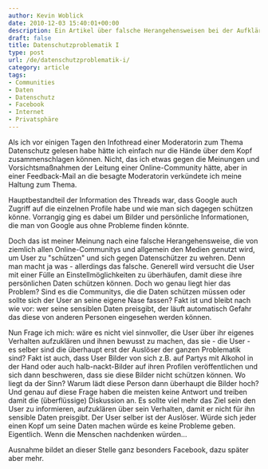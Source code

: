 ```yaml
---
author: Kevin Woblick
date: 2010-12-03 15:40:01+00:00
description: Ein Artikel über falsche Herangehensweisen bei der Aufklärung von Nutzern über Datenschutz und Datensicherheit.
draft: false
title: Datenschutzproblematik I
type: post
url: /de/datenschutzproblematik-i/
category: article
tags:
- Communities
- Daten
- Datenschutz
- Facebook
- Internet
- Privatsphäre
---
```


Als ich vor einigen Tagen den Infothread einer Moderatorin zum Thema Datenschutz gelesen habe hätte ich einfach nur die Hände über dem Kopf zusammenschlagen können. Nicht, das ich etwas gegen die Meinungen und Vorsichtsmaßnahmen der Leitung einer Online-Community hätte, aber in einer Feedback-Mail an die besagte Moderatorin verkündete ich meine Haltung zum Thema.

Hauptbestandteil der Information des Threads war, dass Google auch Zugriff auf die einzelnen Profile habe und wie man sich dagegen schützen könne. Vorrangig ging es dabei um Bilder und persönliche Informationen, die man von Google aus ohne Probleme finden könnte.

Doch das ist meiner Meinung nach eine falsche Herangehensweise, die von ziemlich allen Online-Communitys und allgemein den Medien genutzt wird, um User zu "schützen" und sich gegen Datenschützer zu wehren. Denn man macht ja was - allerdings das falsche. Generell wird versucht die User mit einer Fülle an Einstellmöglichkeiten zu überhäufen, damit diese ihre persönlichen Daten schützen können. Doch wo genau liegt hier das Problem? Sind es die Communitys, die die Daten schützen müssen oder sollte sich der User an seine eigene Nase fassen? Fakt ist und bleibt nach wie vor: wer seine sensiblen Daten preisgibt, der läuft automatisch Gefahr das diese von anderen Personen eingesehen werden können.

Nun Frage ich mich: wäre es nicht viel sinnvoller, die User über ihr eigenes Verhalten aufzuklären und ihnen bewusst zu machen, das sie - die User - es selber sind die überhaupt erst der Auslöser der ganzen Problematik sind? Fakt ist auch, dass User Bilder von sich z.B. auf Partys mit Alkohol in der Hand oder auch halb-nackt-Bilder auf ihren Profilen veröffentlichen und sich dann beschweren, dass sie diese Bilder nicht schützen können. Wo liegt da der Sinn? Warum lädt diese Person dann überhaupt die Bilder hoch? Und genau auf diese Frage haben die meisten keine Antwort und treiben damit die (überflüssige) Diskussion an.
Es sollte viel mehr das Ziel sein den User zu informieren, aufzuklären über sein Verhalten, damit er nicht für ihn sensible Daten preisgibt. Der User selber ist der Auslöser. Würde sich jeder einen Kopf um seine Daten machen würde es keine Probleme geben. Eigentlich. Wenn die Menschen nachdenken würden…

Ausnahme bildet an dieser Stelle ganz besonders Facebook, dazu später aber mehr.
